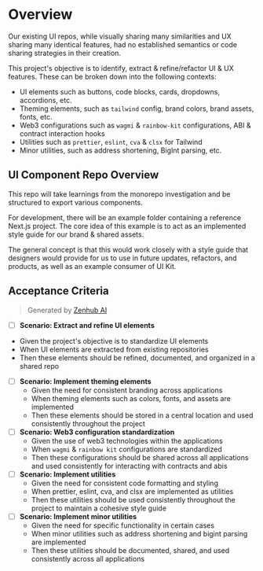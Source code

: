 # Overview

Our existing UI repos, while visually sharing many similarities and UX sharing many identical features, had no established semantics or code sharing strategies in their creation.

This project's objective is to identify, extract & refine/refactor UI & UX features. These can be broken down into the following contexts:

- UI elements such as buttons, code blocks, cards, dropdowns, accordions, etc.
- Theming elements, such as `tailwind` config, brand colors, brand assets, fonts, etc.
- Web3 configurations such as `wagmi` & `rainbow-kit` configurations, ABI & contract interaction hooks
- Utilities such as `prettier`, `eslint`, `cva` & `clsx` for Tailwind
- Minor utilities, such as address shortening, BigInt parsing, etc.

## UI Component Repo Overview

This repo will take learnings from the monorepo investigation and be structured to export various components.

For development, there will be an example folder containing a reference Next.js project. The core idea of this example is to act as an implemented style guide for our brand & shared assets. 

The general concept is that this would work closely with a style guide that designers would provide for us to use in future updates, refactors, and products, as well as an example consumer of UI Kit.  

## Acceptance Criteria
> Generated by [Zenhub AI](https://www.zenhub.com/ai)

 - [ ] **Scenario: Extract and refine UI elements**
  - Given the project's objective is to standardize UI elements
  - When UI elements are extracted from existing repositories
  - Then these elements should be refined, documented, and organized in a shared repo
- [ ] **Scenario: Implement theming elements**
  - Given the need for consistent branding across applications
  - When theming elements such as colors, fonts, and assets are implemented
  - Then these elements should be stored in a central location and used consistently throughout the project
- [ ] **Scenario: Web3 configuration standardization**
  - Given the use of web3 technologies within the applications
  - When `wagmi` & `rainbow kit` configurations are standardized
  - Then these configurations should be shared across all applications and used consistently for interacting with contracts and abis
- [ ] **Scenario: Implement utilities**
  - Given the need for consistent code formatting and styling
  - When prettier, eslint, cva, and clsx are implemented as utilities
  - Then these utilities should be used consistently throughout the project to maintain a cohesive style guide
- [ ] **Scenario: Implement minor utilities**
  - Given the need for specific functionality in certain cases
  - When minor utilities such as address shortening and bigint parsing are implemented
  - Then these utilities should be documented, shared, and used consistently across all applications